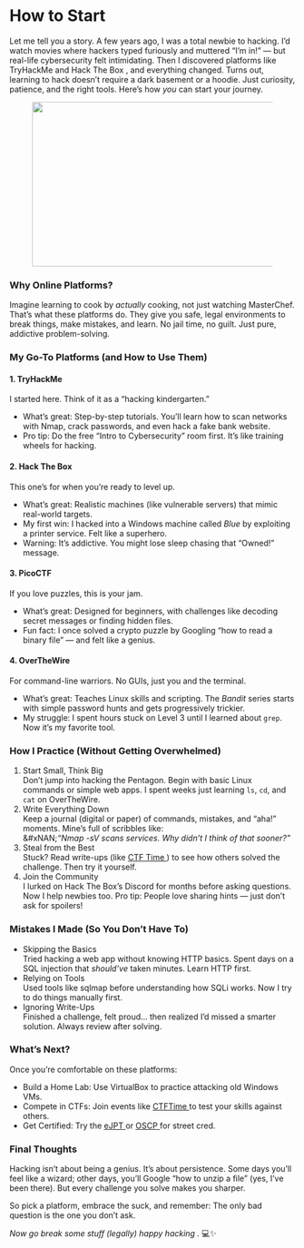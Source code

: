 # How to Start

Let me tell you a story. A few years ago, I was a total newbie to hacking. I’d watch movies where hackers typed furiously and muttered “I’m in!” — but real-life cybersecurity felt intimidating. Then I discovered platforms like TryHackMe and Hack The Box , and everything changed. Turns out, learning to hack doesn’t require a dark basement or a hoodie. Just curiosity, patience, and the right tools. Here’s how _you_ can start your journey.



<figure><img src="https://miro.medium.com/v2/resize:fit:875/1*M4PPlUJB81GelfKIlVysRg.png" alt="" height="290" width="700"><figcaption></figcaption></figure>

### Why Online Platforms? <a href="#f136" id="f136"></a>

Imagine learning to cook by _actually_ cooking, not just watching MasterChef. That’s what these platforms do. They give you safe, legal environments to break things, make mistakes, and learn. No jail time, no guilt. Just pure, addictive problem-solving.

### My Go-To Platforms (and How to Use Them) <a href="#id-72f7" id="id-72f7"></a>

#### 1. TryHackMe <a href="#id-0e0b" id="id-0e0b"></a>

I started here. Think of it as a “hacking kindergarten.”

* What’s great: Step-by-step tutorials. You’ll learn how to scan networks with Nmap, crack passwords, and even hack a fake bank website.
* Pro tip: Do the free “Intro to Cybersecurity” room first. It’s like training wheels for hacking.

#### 2. Hack The Box <a href="#efaf" id="efaf"></a>

This one’s for when you’re ready to level up.

* What’s great: Realistic machines (like vulnerable servers) that mimic real-world targets.
* My first win: I hacked into a Windows machine called _Blue_ by exploiting a printer service. Felt like a superhero.
* Warning: It’s addictive. You might lose sleep chasing that “Owned!” message.

#### 3. PicoCTF <a href="#id-9a0d" id="id-9a0d"></a>

If you love puzzles, this is your jam.

* What’s great: Designed for beginners, with challenges like decoding secret messages or finding hidden files.
* Fun fact: I once solved a crypto puzzle by Googling “how to read a binary file” — and felt like a genius.

#### 4. OverTheWire <a href="#id-9c10" id="id-9c10"></a>

For command-line warriors. No GUIs, just you and the terminal.

* What’s great: Teaches Linux skills and scripting. The _Bandit_ series starts with simple password hunts and gets progressively trickier.
* My struggle: I spent hours stuck on Level 3 until I learned about `grep`. Now it’s my favorite tool.

### How I Practice (Without Getting Overwhelmed) <a href="#e559" id="e559"></a>

1. Start Small, Think Big\
   Don’t jump into hacking the Pentagon. Begin with basic Linux commands or simple web apps. I spent weeks just learning `ls`, `cd`, and `cat` on OverTheWire.
2. Write Everything Down\
   Keep a journal (digital or paper) of commands, mistakes, and “aha!” moments. Mine’s full of scribbles like:\
   &#xNAN;_“Nmap -sV scans services. Why didn’t I think of that sooner?”_
3. Steal from the Best\
   Stuck? Read write-ups (like [CTF Time ](https://ctftime.org/)) to see how others solved the challenge. Then try it yourself.
4. Join the Community\
   I lurked on Hack The Box’s Discord for months before asking questions. Now I help newbies too. Pro tip: People love sharing hints — just don’t ask for spoilers!

### Mistakes I Made (So You Don’t Have To) <a href="#d81d" id="d81d"></a>

* Skipping the Basics\
  Tried hacking a web app without knowing HTTP basics. Spent days on a SQL injection that _should’ve_ taken minutes. Learn HTTP first.
* Relying on Tools\
  Used tools like sqlmap before understanding how SQLi works. Now I try to do things manually first.
* Ignoring Write-Ups\
  Finished a challenge, felt proud… then realized I’d missed a smarter solution. Always review after solving.

### What’s Next? <a href="#f3a5" id="f3a5"></a>

Once you’re comfortable on these platforms:

* Build a Home Lab: Use VirtualBox to practice attacking old Windows VMs.
* Compete in CTFs: Join events like [CTFTime ](https://ctftime.org/)to test your skills against others.
* Get Certified: Try the [eJPT ](https://www.elearnsecurity.com/certification/ejpt/)or [OSCP ](https://www.offensive-security.com/pwk-oscp/)for street cred.

### Final Thoughts <a href="#d5b0" id="d5b0"></a>

Hacking isn’t about being a genius. It’s about persistence. Some days you’ll feel like a wizard; other days, you’ll Google “how to unzip a file” (yes, I’ve been there). But every challenge you solve makes you sharper.

So pick a platform, embrace the suck, and remember: The only bad question is the one you don’t ask.

_Now go break some stuff (legally) happy hacking ._ 💻✨
